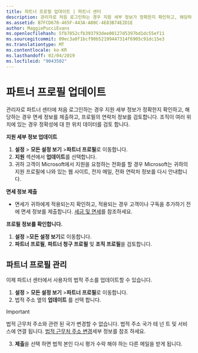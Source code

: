 ```yaml
---
title: 파트너 프로필 업데이트 | 파트너 센터
description: 관리자로 처음 로그인하는 경우 지원 세부 정보가 정확한지 확인하고, 해당하는 경우 면세 정보를 제출하고, 프로필의 연락처 정보를 검토합니다.
ms.assetid: B7FCD670-465F-443A-A80C-4E83B74E2D1E
author: MaggiePucciEvans
ms.openlocfilehash: 5fb7852cfb393793dee00127d5397bd1dc55ef11
ms.sourcegitcommit: 09ec3a0f1bcf90b52199447314f6905c91dc15e3
ms.translationtype: MT
ms.contentlocale: ko-KR
ms.lasthandoff: 02/04/2019
ms.locfileid: "9043502"
---
```

# <a name="update-your-partner-profile"></a>파트너 프로필 업데이트


관리자로 파트너 센터에 처음 로그인하는 경우 지원 세부 정보가 정확한지 확인하고, 해당하는 경우 면세 정보를 제출하고, 프로필의 연락처 정보를 검토합니다. 조직이 여러 위치에 있는 경우 정확성에 대 한 위치 데이터를 검토 합니다.

**지원 세부 정보 업데이트**

1.  **설정** &gt; **모든 설정 보기** &gt;**파트너 프로필**로 이동합니다.
2.  **지원** 섹션에서 **업데이트**를 선택합니다.
3.  귀하 고객이 Microsoft에서 지원을 요청하는 전화를 할 경우 Microsoft는 귀하의 지원 프로필에 나와 있는 웹 사이트, 전자 메일, 전화 연락처 정보를 다시 안내합니다.

**면세 정보 제출**

-   면세가 귀하에게 적용되는지 확인하고, 적용되는 경우 고객이나 구독을 추가하기 전에 면세 정보를 제출합니다. [세금 및 면세](tax-and-tax-exemptions.md)를 참조하세요.

**프로필 정보를 확인합니다.**

1.  **설정** &gt;**모든 설정 보기**로 이동합니다. 
2.  **파트너 프로필**, **파트너 청구 프로필** 및 **조직 프로필**을 검토합니다.

## <a name="manage-your-partner-profile"></a>파트너 프로필 관리 

이제 파트너 센터에서 사용자의 법적 주소를 업데이트할 수 있습니다.

1. **설정** &gt; **모든 설정 보기** &gt;**파트너 프로필**로 이동합니다.
2. 법적 주소 옆의 **업데이트** 를 선택 합니다. 

>[!Important]
>법적 근무처 주소와 관련 된 국가 변경할 수 없습니다. 법적 주소 국가 테 넌 트 및 서비스에 연결 됩니다. [법적 근무처 주소 변경](https://docs.microsoft.com/office365/admin/manage/change-address-contact-and-more?view=o365-worldwide)세부 정보를 참조 하세요.

3. **제출**을 선택 하면 법적 본인 다시 평가 수락 해야 하는 다른 메일을 받게 됩니다.



 



